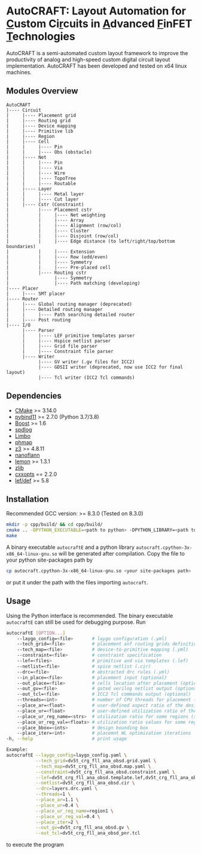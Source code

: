 # AutoCRAFT: Layout Automation for <ins>C</ins>ustom Ci<ins>r</ins>cuits in <ins>A</ins>dvanced <ins>F</ins>inFET <ins>T</ins>echnologies

AutoCRAFT is a semi-automated custom layout framework to improve the productivity of analog and high-speed custom digital circuit layout implementation.
AutoCRAFT has been developed and tested on x64 linux machines.

## Modules Overview
```
AutoCRAFT
|---- Circuit
|     |---- Placement grid
|     |---- Routing grid
|     |---- Device mapping
|     |---- Primitive lib
|     |---- Region
|     |---- Cell
|     |     |---- Pin
|     |     |---- Obs (obstacle)
|     |---- Net
|     |     |---- Pin
|     |     |---- Via
|     |     |---- Wire
|     |     |---- TopoTree
|     |     |---- Routable
|     |---- Layer
|     |     |---- Metal layer
|     |     |---- Cut layer
|     |---- Cstr (Constraint)
|           |---- Placement cstr
|           |     |---- Net weighting
|           |     |---- Array
|           |     |---- Alignment (row/col)
|           |     |---- Cluster
|           |     |---- Disjoint (row/col)
|           |     |---- Edge distance (to left/right/top/bottom boundaries)
|           |     |---- Extension
|           |     |---- Row (odd/even)
|           |     |---- Symmetry
|           |     |---- Pre-placed cell
|           |---- Routing cstr
|                 |---- Symmetry
|                 |---- Path matching (developing)
|---- Placer
|     |---- SMT placer
|---- Router
|     |---- Global routing manager (deprecated)
|     |---- Detailed routing manager
|     |     |---- Path searching detailed router
|     |---- Post routing
|---- I/O
      |---- Parser
      |     |---- LEF primitive templates parser
      |     |---- Hspice netlist parser
      |     |---- Grid file parser
      |     |---- Constraint file parser
      |---- Writer
            |---- GV writer (.gv files for ICC2)
            |---- GDSII writer (deprecated, now use ICC2 for final layout)
            |---- Tcl writer (ICC2 Tcl commands)
```

## Dependencies
* [CMake](https://cmake.org) >= 3.14.0
* [pybind11](https://github.com/pybind/pybind11) >= 2.7.0 (Python 3.7/3.8)
* [Boost](https://www.boost.org/) >= 1.6
* [spdlog](https://github.com/gabime/spdlog)
* [Limbo](https://github.com/limbo018/Limbo)
* [phmap](https://github.com/greg7mdp/parallel-hashmap)
* [z3](https://github.com/Z3Prover/z3) >= 4.8.11
* [nanoflann](https://github.com/jlblancoc/nanoflann)
* [lemon](https://lemon.cs.elte.hu/trac/lemon) >= 1.3.1
* [zlib](https://github.com/madler/zlib)
* [cxxopts](https://github.com/jarro2783/cxxopts) == 2.2.0
* [lef/def](https://si2.org/oa-tools-utils-libs/) >= 5.8

## Installation

Recommended GCC version: >= 8.3.0 (Tested on 8.3.0)

```sh
mkdir -p cpp/build/ && cd cpp/build/
cmake .. -DPYTHON_EXECUTABLE=<path to python> -DPYTHON_LIBRARY=<path to python lib>
make
```
A binary executable `autocraftE` and a python library `autocraft.cpython-3x-x86_64-linux-gnu.so` will be generated after compilation. Copy the file to your python site-packages path by

```sh
cp autocraft.cpython-3x-x86_64-linux-gnu.so <your site-packages path>
```

or put it under the path with the files importing `autocraft`.


## Usage

Using the Python interface is recommended.
The binary executable `autocraftE` can still be used for debugging purpose. Run
```sh
autocraftE [OPTION...]
    --laygo_config=<file>       # laygo configuration (.yml)
    --tech_grid=<file>          # placement anf routing grids definition (.yml)
    --tech_map=<file>           # device-to-primitive mapping (.yml)
    --constraint=<file>         # constraint specification
    --lef=<files>               # primitive and via templates (.lef)
    --netlist=<file>            # spice netlist (.cir)
    --drc=<file>                # abstracted drc rules (.yml)
    --in_place=<file>           # placement input (optional)
    --out_place=<file>          # cells location after placement (optional)
    --out_gv=<file>             # gated verilog netlist output (optional)
    --out_tcl=<file>            # ICC2 Tcl commands output (optional)
    --threads=<int>             # number of CPU threads for placement (optional, not necessarily faster)
    --place_ar=<float>          # user-defined aspect ratio of the design area
    --place_ur=<float>          # user-defined utilization ratio of the design
    --place_ur_reg_name=<strs>  # utilization ratio for some regions (should be used together with --place_ur_reg_val)
    --place_ur_reg_val=<floats> # utilization ratio values for some regions
    --place_bbox=<ints>         # design bounding box
    --place_iter=<int>          # placemnt WL optimization iterations
-h, --help                      # print usage

Example: 
autocraftE --laygo_config=laygo_config.yaml \
           --tech_grid=dv5t_crg_fll_ana_obsd.grid.yaml \
           --tech_map=dv5t_crg_fll_ana_obsd.map.yaml \
           --constraint=dv5t_crg_fll_ana_obsd.constraint.yaml \
           --lef=dv5t_crg_fll_ana_obsd.template.lef,dv5t_crg_fll_ana_obsd.via.lef \
           --netlist=dv5t_crg_fll_ana_obsd.cir \
           --drc=layers.drc.yaml \
           --threads=1 \
           --place_ar=1.1 \
           --place_ur=0.4 \
           --place_ur_reg_name=region1 \
           --place_ur_reg_val=0.4 \
           --place_iter=2 \
           --out_gv=dv5t_crg_fll_ana_obsd.gv \
           --out_tcl=dv5t_crg_fll_ana_obsd_pnr.tcl
```
to execute the program

